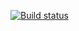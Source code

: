 [![Build status](https://ci.appveyor.com/api/projects/status/github/Joynie12/events?branch=main&svg=true)](https://ci.appveyor.com/project/Joynie12/events)
